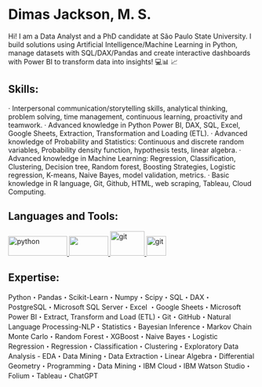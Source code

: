 # Dimas Jackson, M. S.

Hi! I am a Data Analyst and a PhD candidate at São Paulo State University. I build solutions using Artificial Intelligence/Machine Learning in Python, manage datasets with SQL/DAX/Pandas and create interactive dashboards with Power BI to transform data into insights! 💻📊 📈

## Skills:

 · Interpersonal communication/storytelling skills, analytical thinking, problem solving, time management, continuous learning, proactivity and teamwork.
 · Advanced knowledge in Python Power BI, DAX, SQL, Excel, Google Sheets, Extraction, Transformation and Loading (ETL).
 · Advanced knowledge of Probability and Statistics: Continuous and discrete random variables, Probability density function, hypothesis tests, linear algebra.
 · Advanced knowledge in Machine Learning: Regression, Classification, Clustering, Decision tree, Random forest, Boosting Strategies, Logistic regression, K-means, Naive Bayes, model validation, metrics.
 · Basic knowledge in R language, Git, Github, HTML, web scraping, Tableau, Cloud Computing.

## Languages and Tools:

 <p align="left"> <a href="https://www.python.org" target="_blank"> <img src="https://www.python.org/static/img/python-logo.png" alt="python" width="120" height="40"/> </a> 
 <a href="https://powerbi.microsoft.com/en-au/" target="_blank"> <img src="https://logos-world.net/wp-content/uploads/2022/02/Microsoft-Power-BI-Symbol.png" width="80" height="40"/> </a>
  <a href="https://www.microsoft.com/pt-br/sql-server/sql-server-downloads" target="_blank"> <img src="https://www.commvault.com/wp-content/uploads/2019/08/sql-server_logo.jpg?quality=80&w=930" alt="git" width="70" height="50"/> </a> 
 <a href="https://git-scm.com/" target="_blank"> <img src="https://www.vectorlogo.zone/logos/git-scm/git-scm-icon.svg" alt="git" width="40" height="40"/> </a> 

## Expertise: 

Python・Pandas・Scikit-Learn・Numpy・Scipy・SQL・DAX・PostgreSQL・Microsoft SQL Server・Excel ・Google Sheets・Microsoft Power BI・Extract, Transform and Load (ETL)・Git・GitHub・Natural Language Processing-NLP・Statistics・Bayesian Inference・Markov Chain Monte Carlo・Random Forest・XGBoost・Naive Bayes・Logistic Regression・Regression・Classification・Clustering・Exploratory Data Analysis - EDA・Data Mining・Data Extraction・Linear Algebra・Differential Geometry・Programming・Data Mining・IBM Cloud・IBM Watson Studio・Folium・Tableau・ChatGPT
